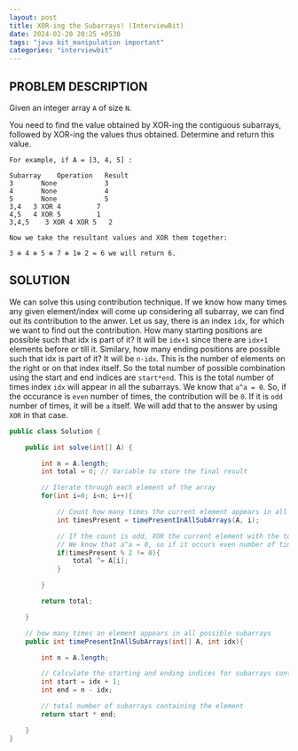 ```yaml
---
layout: post
title: XOR-ing the Subarrays! (InterviewBit)
date: 2024-02-20 20:25 +0530
tags: "java bit_manipulation important"
categories: "interviewbit"
---
```


## PROBLEM DESCRIPTION

Given an integer array `A` of size `N`.

You need to find the value obtained by XOR-ing the contiguous subarrays, followed by XOR-ing the values thus obtained. Determine and return this value.

```text
For example, if A = [3, 4, 5] :

Subarray    Operation   Result
3       None            3
4       None            4
5       None            5
3,4   3 XOR 4         7
4,5   4 XOR 5         1
3,4,5    3 XOR 4 XOR 5   2

Now we take the resultant values and XOR them together:

3 ⊕ 4 ⊕ 5 ⊕ 7 ⊕ 1⊕ 2 = 6 we will return 6.
```

## SOLUTION

We can solve this using contribution technique. If we know how many times any given element/index will come up considering all subarray, we can find out its contribution to the anwer. Let us say, there is an index `idx`, for which we want to find out the contribution. How many starting positions are possible such that idx is part of it? It will be `idx+1` since there are `idx+1` elements before or till it. Similary, how many ending positions are possible such that idx is part of it? It will be `n-idx`. This is the number of elements on the right or on that index itself. So the total number of possible combination using the start and end indices are `start*end`. This is the total number of times index `idx` will appear in all the subarrays. We know that `a^a = 0`. So, if the occurance is `even` number of times, the contribution will be `0`. If it is `odd` number of times, it will be `a` itself. We will add that to the answer by using `XOR` in that case.

```java
public class Solution {

    public int solve(int[] A) {

        int n = A.length;
        int total = 0; // Variable to store the final result

        // Iterate through each element of the array
        for(int i=0; i<n; i++){

            // Count how many times the current element appears in all possible subarrays
            int timesPresent = timePresentInAllSubArrays(A, i);

            // If the count is odd, XOR the current element with the total
            // We know that a^a = 0, so if it occurs even number of times, its contribution will be 0
            if(timesPresent % 2 != 0){
                total ^= A[i];
            }

        }

        return total;

    }

    // how many times an element appears in all possible subarrays
    public int timePresentInAllSubArrays(int[] A, int idx){

        int n = A.length;

        // Calculate the starting and ending indices for subarrays containing the element at index 'idx'
        int start = idx + 1;
        int end = n - idx;

        // total number of subarrays containing the element
        return start * end;

    }
}
```
